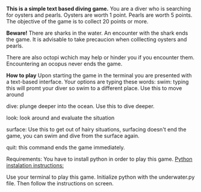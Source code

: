 **This is a simple text based diving game.**
You are a diver who is searching for oysters and pearls.
Oysters are worth 1 point.
Pearls are worth 5 points.
The objective of the game is to collect 20 points or more.

**Beware!**
There are sharks in the water. An encounter with the shark ends the game.
It is advisable to take precaucion when colllecting oysters and pearls.

There are also octopi wchich may help or hinder you if you encounter them. Encountering an ocopus never ends the game.

**How to play**
Upon starting the game in the terminal you are presented with a text-based interface.
Your options are typing these words:
swim: typing this will promt your diver so swim to a different place. Use this to move around

dive: plunge deeper into the ocean. Use this to dive deeper.

look: look around and evaluate the situation

surface: Use this to get out of hairy situations, surfacing doesn't end the game, you can swim and dive from the surface again.

quit: this command ends the game immediately.

Requirements:
You have to install python in order to play this game. [Python instalation instructions:](https://wiki.python.org/moin/BeginnersGuide)

Use your terminal to play this game. Initialize python with the underwater.py file. Then follow the instructions on screen.

